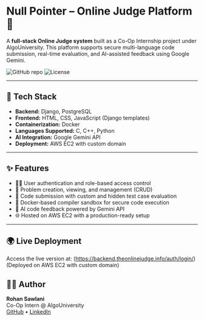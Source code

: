 # Null Pointer – Online Judge Platform 🚀

A **full-stack Online Judge system** built as a Co-Op Internship project under AlgoUniversity. This platform supports secure multi-language code submission, real-time evaluation, and AI-assisted feedback using Google Gemini.

![GitHub repo](https://img.shields.io/badge/nullpointer-online--judge-blueviolet)
![License](https://img.shields.io/badge/license-MIT-green)

---

## 🔧 Tech Stack

- **Backend:** Django, PostgreSQL
- **Frontend:** HTML, CSS, JavaScript (Django templates)
- **Containerization:** Docker
- **Languages Supported:** C, C++, Python
- **AI Integration:** Google Gemini API
- **Deployment:** AWS EC2 with custom domain

---

## ✨ Features

- 🧑‍💻 User authentication and role-based access control
- 📘 Problem creation, viewing, and management (CRUD)
- 🧪 Code submission with custom and hidden test case evaluation
- 🐳 Docker-based compiler sandbox for secure code execution
- 🤖 AI code feedback powered by Gemini API
- 🌐 Hosted on AWS EC2 with a production-ready setup

---

## 🌍 Live Deployment

Access the live version at: (https://backend.theonlinejudge.info/auth/login/)  
(Deployed on AWS EC2 with custom domain)


## 🧑‍💼 Author

**Rohan Sawlani**  
Co-Op Intern @ AlgoUniversity  
[GitHub](https://github.com/rohan-sawlani) • [LinkedIn](https://linkedin.com/in/rohan-sawlani)

